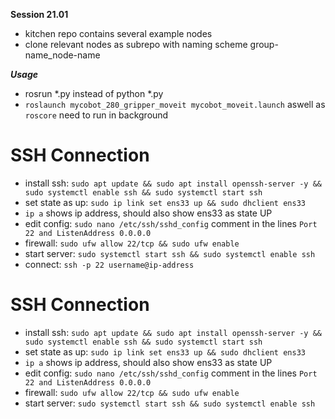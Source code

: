 **Session 21.01**
- kitchen repo contains several example nodes
- clone relevant nodes as subrepo with naming scheme group-name_node-name

***Usage***
- rosrun *.py instead of python *.py
- `roslaunch mycobot_280_gripper_moveit mycobot_moveit.launch` aswell as `roscore` need to run in background 

# SSH Connection

- install ssh: `sudo apt update && sudo apt install openssh-server -y && sudo systemctl enable ssh && sudo systemctl start ssh`
- set state as up: `sudo ip link set ens33 up && sudo dhclient ens33`
- `ip a` shows ip address, should also show ens33 as state UP
- edit config: `sudo nano /etc/ssh/sshd_config` comment in the lines `Port 22 and ListenAddress 0.0.0.0`
- firewall: `sudo ufw allow 22/tcp && sudo ufw enable`
- start server: `sudo systemctl start ssh && sudo systemctl enable ssh`
- connect: `ssh -p 22 username@ip-address`


# SSH Connection

- install ssh: `sudo apt update && sudo apt install openssh-server -y && sudo systemctl enable ssh && sudo systemctl start ssh`
- set state as up: `sudo ip link set ens33 up && sudo dhclient ens33`
- `ip a` shows ip address, should also show ens33 as state UP
- edit config: `sudo nano /etc/ssh/sshd_config` comment in the lines `Port 22 and ListenAddress 0.0.0.0`
- firewall: `sudo ufw allow 22/tcp && sudo ufw enable`
- start server: `sudo systemctl start ssh && sudo systemctl enable ssh`